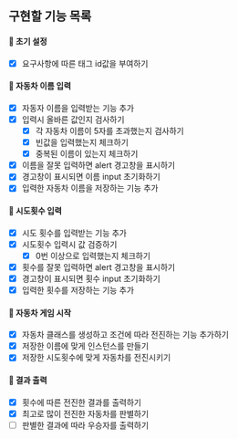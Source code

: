 ## 구현할 기능 목록

#### 📌 초기 설정

- [x] 요구사항에 따른 태그 id값을 부여하기

#### 📌 자동차 이름 입력

- [x] 자동자 이름을 입력받는 기능 추가
- [x] 입력시 올바른 값인지 검사하기
  - [x] 각 자동차 이름이 5자를 초과했는지 검사하기
  - [x] 빈값을 입력했는지 체크하기
  - [x] 중복된 이름이 있는지 체크하기
- [x] 이름을 잘못 입력하면 alert 경고창을 표시하기
- [x] 경고창이 표시되면 이름 input 초기화하기
- [x] 입력한 자동차 이름을 저장하는 기능 추가

#### 📌 시도횟수 입력

- [x] 시도 횟수를 입력받는 기능 추가
- [x] 시도횟수 입력시 값 검증하기
  - [x] 0번 이상으로 입력했는지 체크하기
- [x] 횟수를 잘못 입력하면 alert 경고창을 표시하기
- [x] 경고창이 표시되면 횟수 input 초기화하기
- [x] 입력한 횟수를 저장하는 기능 추가

#### 📌 자동차 게임 시작

- [x] 자동차 클래스를 생성하고 조건에 따라 전진하는 기능 추가하기
- [x] 저장한 이름에 맞게 인스턴스를 만들기
- [x] 저장한 시도횟수에 맞게 자동차를 전진시키기

#### 📌 결과 출력

- [x] 횟수에 따른 전진한 결과를 출력하기
- [x] 최고로 많이 전진한 자동차를 판별하기
- [ ] 판별한 결과에 따라 우승자를 출력하기

<br>

<!-- ## 폴더구조

```
src
├── js
│ ├── classes
│ │   ├── Car.js
│ │   └── Game.js
│ ├── components
│ │   ├── App.js
│ │   ├── CountInput.js
│ │   ├── NameInput.js
│ │   └── GameResult.js
│ ├── constants
│ ├── utils
│ └── index.js
└── index.html
```

## 구현 과정

- 1주차에는 모든 기능을 하나의 클래스로 구현했는데ㄴ, 2주차에는 클래스를 나누어서 구현해보았습니다.
- 이름을 입력하는 NameInput, 횟수를 입력하는 CountInput, 결과를 출력하는 Result로 나누었는데, 문제는 이렇게 나누었더니 이름과 횟수를 서로 다른 클래스에서 사용할 수 없는것이였습니다.
- 따라서 App에서 setState라는 함수를 각각의 클래스로 넘겨서 이름과 숫자를 저장하는 식으로 구현해보았고, 이 저장된 값을 통해서 Result에서 결과를 출력할 수 있도록 구현했습니다. -->
